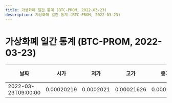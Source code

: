 ```yaml
---
title: 가상화폐 일간 통계 (BTC-PROM, 2022-03-23)
description: 가상화폐 일간 통계 (BTC-PROM, 2022-03-23)
---
```


가상화폐 일간 통계 (BTC-PROM, 2022-03-23)
===

|날짜|시가|저가|고가|종가|비고|
|--|--|--|--|--|--|
|2022-03-23T09:00:00|0.00020219|0.0002021|0.00021626|0.0002064|    |
